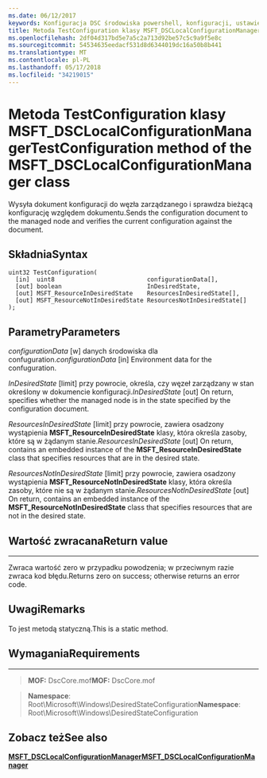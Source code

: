 ```yaml
---
ms.date: 06/12/2017
keywords: Konfiguracja DSC środowiska powershell, konfiguracji, ustawienia
title: Metoda TestConfiguration klasy MSFT_DSCLocalConfigurationManager
ms.openlocfilehash: 2df04d317bd5e7a5c2a713d92be57c5c9a9f5e8c
ms.sourcegitcommit: 54534635eedacf531d8d6344019dc16a50b8b441
ms.translationtype: MT
ms.contentlocale: pl-PL
ms.lasthandoff: 05/17/2018
ms.locfileid: "34219015"
---
```

# <a name="testconfiguration-method-of-the-msftdsclocalconfigurationmanager-class"></a><span data-ttu-id="f6a5a-103">Metoda TestConfiguration klasy MSFT_DSCLocalConfigurationManager</span><span class="sxs-lookup"><span data-stu-id="f6a5a-103">TestConfiguration method of the MSFT_DSCLocalConfigurationManager class</span></span>

<span data-ttu-id="f6a5a-104">Wysyła dokument konfiguracji do węzła zarządzanego i sprawdza bieżącą konfigurację względem dokumentu.</span><span class="sxs-lookup"><span data-stu-id="f6a5a-104">Sends the configuration document to the managed node and verifies the current configuration against the document.</span></span>

<a name="syntax"></a><span data-ttu-id="f6a5a-105">Składnia</span><span class="sxs-lookup"><span data-stu-id="f6a5a-105">Syntax</span></span>
------

```mof
uint32 TestConfiguration(
  [in]  uint8                          configurationData[],
  [out] boolean                        InDesiredState,
  [out] MSFT_ResourceInDesiredState    ResourcesInDesiredState[],
  [out] MSFT_ResourceNotInDesiredState ResourcesNotInDesiredState[]
);
```

<a name="parameters"></a><span data-ttu-id="f6a5a-106">Parametry</span><span class="sxs-lookup"><span data-stu-id="f6a5a-106">Parameters</span></span>
----------

<span data-ttu-id="f6a5a-107">*configurationData* \[w\] danych środowiska dla confuguration.</span><span class="sxs-lookup"><span data-stu-id="f6a5a-107">*configurationData* \[in\] Environment data for the confuguration.</span></span>

<span data-ttu-id="f6a5a-108">*InDesiredState* \[limit\] przy powrocie, określa, czy węzeł zarządzany w stan określony w dokumencie konfiguracji.</span><span class="sxs-lookup"><span data-stu-id="f6a5a-108">*InDesiredState* \[out\] On return, specifies whether the managed node is in the state specified by the configuration document.</span></span>

<span data-ttu-id="f6a5a-109">*ResourcesInDesiredState* \[limit\] przy powrocie, zawiera osadzony wystąpienia **MSFT_ResourceInDesiredState** klasy, która określa zasoby, które są w żądanym stanie.</span><span class="sxs-lookup"><span data-stu-id="f6a5a-109">*ResourcesInDesiredState* \[out\] On return, contains an embedded instance of the **MSFT_ResourceInDesiredState** class that specifies resources that are in the desired state.</span></span>

<span data-ttu-id="f6a5a-110">*ResourcesNotInDesiredState* \[limit\] przy powrocie, zawiera osadzony wystąpienia **MSFT_ResourceNotInDesiredState** klasy, która określa zasoby, które nie są w żądanym stanie.</span><span class="sxs-lookup"><span data-stu-id="f6a5a-110">*ResourcesNotInDesiredState* \[out\] On return, contains an embedded instance of the **MSFT_ResourceNotInDesiredState** class that specifies resources that are not in the desired state.</span></span>

## <a name="return-value"></a><span data-ttu-id="f6a5a-111">Wartość zwracana</span><span class="sxs-lookup"><span data-stu-id="f6a5a-111">Return value</span></span>
------------

<span data-ttu-id="f6a5a-112">Zwraca wartość zero w przypadku powodzenia; w przeciwnym razie zwraca kod błędu.</span><span class="sxs-lookup"><span data-stu-id="f6a5a-112">Returns zero on success; otherwise returns an error code.</span></span>

## <a name="remarks"></a><span data-ttu-id="f6a5a-113">Uwagi</span><span class="sxs-lookup"><span data-stu-id="f6a5a-113">Remarks</span></span>

<span data-ttu-id="f6a5a-114">To jest metodą statyczną.</span><span class="sxs-lookup"><span data-stu-id="f6a5a-114">This is a static method.</span></span>

## <a name="requirements"></a><span data-ttu-id="f6a5a-115">Wymagania</span><span class="sxs-lookup"><span data-stu-id="f6a5a-115">Requirements</span></span>
------------
><span data-ttu-id="f6a5a-116">**MOF:** DscCore.mof</span><span class="sxs-lookup"><span data-stu-id="f6a5a-116">**MOF:** DscCore.mof</span></span>

><span data-ttu-id="f6a5a-117">**Namespace**: Root\Microsoft\Windows\DesiredStateConfiguration</span><span class="sxs-lookup"><span data-stu-id="f6a5a-117">**Namespace**: Root\Microsoft\Windows\DesiredStateConfiguration</span></span>


## <a name="see-also"></a><span data-ttu-id="f6a5a-118">Zobacz też</span><span class="sxs-lookup"><span data-stu-id="f6a5a-118">See also</span></span>


[<span data-ttu-id="f6a5a-119">**MSFT_DSCLocalConfigurationManager**</span><span class="sxs-lookup"><span data-stu-id="f6a5a-119">**MSFT_DSCLocalConfigurationManager**</span></span>](msft-dsclocalconfigurationmanager.md)